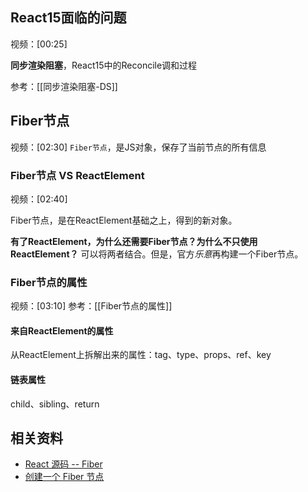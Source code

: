 ## React15面临的问题
视频：[00:25]

**同步渲染阻塞**，React15中的Reconcile调和过程

参考：[[同步渲染阻塞-DS]]

## Fiber节点
视频：[02:30]
`Fiber节点`，是JS对象，保存了当前节点的所有信息

### Fiber节点 VS ReactElement
视频：[02:40]

Fiber节点，是在ReactElement基础之上，得到的新对象。

**有了ReactElement，为什么还需要Fiber节点？为什么不只使用ReactElement？**
可以将两者结合。但是，官方*乐意*再构建一个Fiber节点。

### Fiber节点的属性
视频：[03:10]
参考：[[Fiber节点的属性]]

#### 来自ReactElement的属性

从ReactElement上拆解出来的属性：tag、type、props、ref、key

#### 链表属性

child、sibling、return



## 相关资料
- [React 源码 -- Fiber](https://www.bilibili.com/video/BV13mVaeMErm/?share_source=copy_web&vd_source=9c1e19a73fa7bd23bb37aa8d7467d862)
- [创建一个 Fiber 节点](https://www.bilibili.com/video/BV1C9gDeNEzF/?share_source=copy_web&vd_source=9c1e19a73fa7bd23bb37aa8d7467d862)

